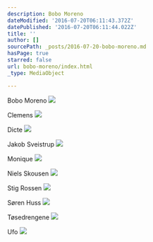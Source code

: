 ```yaml
---
description: Bobo Moreno
dateModified: '2016-07-20T06:11:43.372Z'
datePublished: '2016-07-20T06:11:44.022Z'
title: ''
author: []
sourcePath: _posts/2016-07-20-bobo-moreno.md
hasPage: true
starred: false
url: bobo-moreno/index.html
_type: MediaObject

---
```

Bobo Moreno
![](https://imgflo.herokuapp.com/graph/vahj1ThiexotieMo/6cb2d358963972f947b03a3173a1728f/croprotate.jpg?cropheight=656&cropwidth=768&degrees=0&input=https%3A%2F%2Fthe-grid-user-content.s3-us-west-2.amazonaws.com%2F497ce5be-338e-4923-91a4-e91e374c887a.jpg&x=225&y=0)

Clemens
![](https://the-grid-user-content.s3-us-west-2.amazonaws.com/03a01ca4-5fd2-4bc1-afe7-feed07a2cf1b.jpg)

Dicte
![](https://the-grid-user-content.s3-us-west-2.amazonaws.com/bc2e94cd-fcc4-4318-a870-3149275b01d9.jpg)

Jakob Sveistrup
![](https://the-grid-user-content.s3-us-west-2.amazonaws.com/052379bf-dbe1-40b3-9800-89bf57be19e1.jpg)

Monique
![](https://the-grid-user-content.s3-us-west-2.amazonaws.com/347fd2b4-ee71-4823-917f-d84aee27ba88.jpg)

Niels Skousen
![](https://the-grid-user-content.s3-us-west-2.amazonaws.com/f0af4f8a-8787-469d-b721-cc2d109b8028.jpg)

Stig Rossen
![](https://the-grid-user-content.s3-us-west-2.amazonaws.com/3c3c18d9-a513-42b5-98c1-fa4c77af58f4.jpg)

Søren Huss
![](https://the-grid-user-content.s3-us-west-2.amazonaws.com/9e219de3-d4c3-40a4-922f-c66a0bf4dd7d.jpg)

Tøsedrengene
![](https://the-grid-user-content.s3-us-west-2.amazonaws.com/33a2fe8d-1526-4a6d-9250-c60d1adda6a2.jpg)

Ufo
![](https://the-grid-user-content.s3-us-west-2.amazonaws.com/48f07478-6ae8-4b08-8f54-e1c116b7b191.jpg)